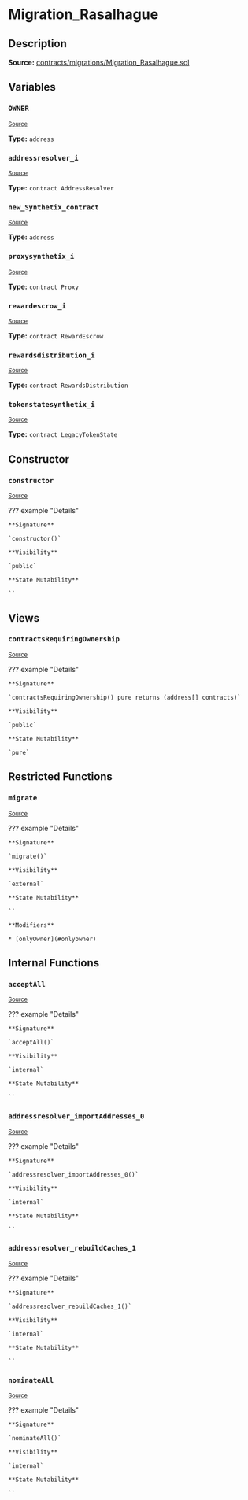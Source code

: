 # Migration_Rasalhague

## Description

**Source:** [contracts/migrations/Migration_Rasalhague.sol](https://github.com/Synthetixio/synthetix/tree/v2.83.1/contracts/migrations/Migration_Rasalhague.sol)

## Variables

### `OWNER`

<sub>[Source](https://github.com/Synthetixio/synthetix/tree/v2.83.1/contracts/migrations/Migration_Rasalhague.sol#L18)</sub>

**Type:** `address`

### `addressresolver_i`

<sub>[Source](https://github.com/Synthetixio/synthetix/tree/v2.83.1/contracts/migrations/Migration_Rasalhague.sol#L25)</sub>

**Type:** `contract AddressResolver`

### `new_Synthetix_contract`

<sub>[Source](https://github.com/Synthetixio/synthetix/tree/v2.83.1/contracts/migrations/Migration_Rasalhague.sol#L41)</sub>

**Type:** `address`

### `proxysynthetix_i`

<sub>[Source](https://github.com/Synthetixio/synthetix/tree/v2.83.1/contracts/migrations/Migration_Rasalhague.sol#L27)</sub>

**Type:** `contract Proxy`

### `rewardescrow_i`

<sub>[Source](https://github.com/Synthetixio/synthetix/tree/v2.83.1/contracts/migrations/Migration_Rasalhague.sol#L31)</sub>

**Type:** `contract RewardEscrow`

### `rewardsdistribution_i`

<sub>[Source](https://github.com/Synthetixio/synthetix/tree/v2.83.1/contracts/migrations/Migration_Rasalhague.sol#L33)</sub>

**Type:** `contract RewardsDistribution`

### `tokenstatesynthetix_i`

<sub>[Source](https://github.com/Synthetixio/synthetix/tree/v2.83.1/contracts/migrations/Migration_Rasalhague.sol#L29)</sub>

**Type:** `contract LegacyTokenState`

## Constructor

### `constructor`

<sub>[Source](https://github.com/Synthetixio/synthetix/tree/v2.83.1/contracts/migrations/Migration_Rasalhague.sol#L43)</sub>

??? example "Details"

    **Signature**

    `constructor()`

    **Visibility**

    `public`

    **State Mutability**

    ``

## Views

### `contractsRequiringOwnership`

<sub>[Source](https://github.com/Synthetixio/synthetix/tree/v2.83.1/contracts/migrations/Migration_Rasalhague.sol#L45)</sub>

??? example "Details"

    **Signature**

    `contractsRequiringOwnership() pure returns (address[] contracts)`

    **Visibility**

    `public`

    **State Mutability**

    `pure`

## Restricted Functions

### `migrate`

<sub>[Source](https://github.com/Synthetixio/synthetix/tree/v2.83.1/contracts/migrations/Migration_Rasalhague.sol#L54)</sub>

??? example "Details"

    **Signature**

    `migrate()`

    **Visibility**

    `external`

    **State Mutability**

    ``

    **Modifiers**

    * [onlyOwner](#onlyowner)

## Internal Functions

### `acceptAll`

<sub>[Source](https://github.com/Synthetixio/synthetix/tree/v2.83.1/contracts/migrations/Migration_Rasalhague.sol#L76)</sub>

??? example "Details"

    **Signature**

    `acceptAll()`

    **Visibility**

    `internal`

    **State Mutability**

    ``

### `addressresolver_importAddresses_0`

<sub>[Source](https://github.com/Synthetixio/synthetix/tree/v2.83.1/contracts/migrations/Migration_Rasalhague.sol#L90)</sub>

??? example "Details"

    **Signature**

    `addressresolver_importAddresses_0()`

    **Visibility**

    `internal`

    **State Mutability**

    ``

### `addressresolver_rebuildCaches_1`

<sub>[Source](https://github.com/Synthetixio/synthetix/tree/v2.83.1/contracts/migrations/Migration_Rasalhague.sol#L101)</sub>

??? example "Details"

    **Signature**

    `addressresolver_rebuildCaches_1()`

    **Visibility**

    `internal`

    **State Mutability**

    ``

### `nominateAll`

<sub>[Source](https://github.com/Synthetixio/synthetix/tree/v2.83.1/contracts/migrations/Migration_Rasalhague.sol#L83)</sub>

??? example "Details"

    **Signature**

    `nominateAll()`

    **Visibility**

    `internal`

    **State Mutability**

    ``

